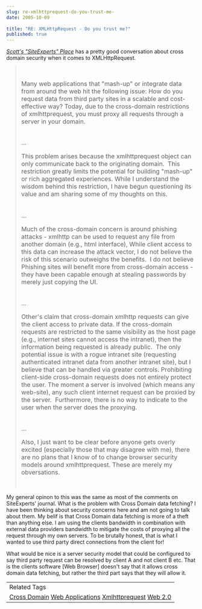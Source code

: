 ```yaml
---
slug: re-xmlhttprequest-do-you-trust-me-
date: 2005-10-09
 
title: "RE: XMLHttpRequest - Do you trust me?"
published: true
---
```

<i><a href="http://spaces.msn.com/members/siteexperts/Blog/cns!1pNcL8JwTfkkjv4gg6LkVCpw!2085.entry">Scott's "SiteExperts" Place</a></i> has a pretty good conversation about cross domain security when it comes to XMLHttpRequest.<p /><blockquote><div>
<div style="font-size: 115%;">
<br /><p>Many web applications that "mash-up" or integrate data from around the web hit the following issue: How do you request data from third party sites in a scalable and cost-effective way? Today, due to the cross-domain restrictions of xmlhttprequest, you must proxy all requests through a server in your domain. </p>
<br />...<br /><p>This problem arises because the xmlhttprequest object can only communicate back to the originating domain.  This restriction greatly limits the potential for building "mash-up" or rich aggregated experiences. While I understand the wisdom behind this restriction, I have begun questioning its value and am sharing some of my thoughts on this. </p>
<br />...<br /><p>Much of the cross-domain concern is around phishing attacks - xmlhttp can be used to request any file from another domain (e.g., html interface), While client access to this data can increase the attack vector, I do not believe the risk of this scenario outweighs the benefits.  I do not believe Phishing sites will benefit more from cross-domain access - they have been capable enough at stealing passwords by merely just copying the UI.  </p>
<br />...<br /><p>Other's claim that cross-domain xmlhttp requests can give the client access to private data. If the cross-domain requests are restricted to the same visibility as the host page (e.g., internet sites cannot access the intranet), then the information being requested is already public.  The only potential issue is with a rogue intranet site (requesting authenticated intranet data from another intranet site), but I believe that can be handled via greater controls. Prohibiting client-side cross-domain requests does not entirely protect the user. The moment a server is involved (which means any web-site), any such client internet request can be proxied by the server.  Furthermore, there is no way to indicate to the user when the server does the proxying.</p>
<br />...<br /><p>Also, I just want to be clear before anyone gets overly excited (especially those that may disagree with me), there are no plans that I know of to change browser security models around xmlhttprequest. These are merely my obversations.</p>
</div>
<br />
</div></blockquote><p />My general opinon to this was the same as most of the comments on SiteExperts' journal.  What is the problem with Cross Domain data fetching?  I have been thinking about security concerns here and am not going to talk about them.  My belif is that Cross Domain data fetching is more of a theft than anything else.  I am using the clients bandwidth in combination with external data providers bandwidth to mitigate the costs of proxying all the request through my own servers.  To be brutally honest, that is what I wanted to use third party direct connections from the client for!<p />What would be nice is a server security model that could be configured to say third party request can be resolved by client A and not client B etc.  That is the clients software [Web Browser] doesn't say that it allows cross domain data fetching, but rather the third part says that they will allow it.<p /><table class="TechnoratiHead TagHeader">
<tr><td>Related Tags</td></tr>
<tr class="Technorati"><td>
<a href="https://paul.kinlan.me/tags/Cross%20Domain" class="Tag" rel="tag">Cross Domain</a> <a href="https://paul.kinlan.me/tags/Web%20Applications" class="Tag" rel="tag">Web Applications</a> <a href="https://paul.kinlan.me/tags/Xmlhttprequest" class="Tag" rel="tag">Xmlhttprequest</a> <a href="https://paul.kinlan.me/tags/Web+2.0" class="Tag" rel="tag">Web 2.0</a>
</td></tr>
</table><br />


